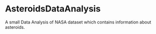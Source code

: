 # AsteroidsDataAnalysis
A small Data Analysis of NASA dataset which contains information about asteroids.
